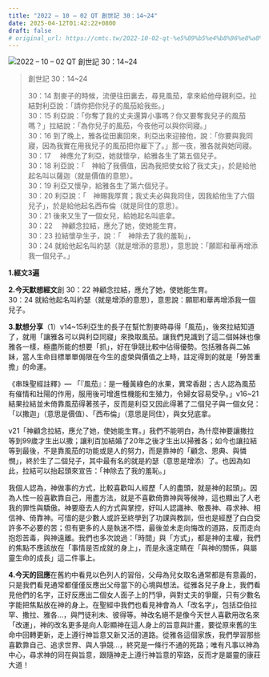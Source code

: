 ```yaml
---
title: "2022 – 10 – 02 QT 創世記 30：14~24"
date: 2025-04-12T01:42:22+0800
draft: false
# original_url: https://cmtc.tw/2022-10-02-qt-%e5%89%b5%e4%b8%96%e8%a8%98-30%ef%bc%9a1424
---
```


![2022 – 10 – 02 QT 創世記 30：14~24](/images/qt.jpg  "2022 – 10 – 02 QT 創世記 30：14~24")

> 創世記 30：14~24
>
> 30：14 割麥子的時候，流便往田裏去，尋見風茄，拿來給他母親利亞。拉結對利亞說：「請你把你兒子的風茄給我些。」  
> 30：15 利亞說：「你奪了我的丈夫還算小事嗎？你又要奪我兒子的風茄嗎？」拉結說：「為你兒子的風茄，今夜他可以與你同寢。」  
> 30：16 到了晚上，雅各從田裏回來，利亞出來迎接他，說：「你要與我同寢，因為我實在用我兒子的風茄把你雇下了。」那一夜，雅各就與她同寢。  
> 30：17 　神應允了利亞，她就懷孕，給雅各生了第五個兒子。  
> 30：18 利亞說：「　神給了我價值，因為我把使女給了我丈夫」，於是給他起名叫以薩迦（就是價值的意思）。  
> 30：19 利亞又懷孕，給雅各生了第六個兒子。  
> 30：20 利亞說：「　神賜我厚賞；我丈夫必與我同住，因我給他生了六個兒子」，於是給他起名西布倫（就是同住的意思）。  
> 30：21 後來又生了一個女兒，給她起名叫底拿。  
> 30：22 　神顧念拉結，應允了她，使她能生育。  
> 30：23 拉結懷孕生子，說：「　神除去了我的羞恥」，  
> 30：24 就給他起名叫約瑟（就是增添的意思），意思說：「願耶和華再增添我一個兒子。」

**1.經文3遍**

**2.今天默想經文**創 30：22 神顧念拉結，應允了她，使她能生育。  
30：24 就給他起名叫約瑟（就是增添的意思），意思說：願耶和華再增添我一個兒子。

**3.默想分享**（1）v14~15利亞生的長子在幫忙割麥時尋得「風茄」，後來拉結知道了，就用「讓雅各可以與利亞同寢」來換取風茄。讓我們見識到了這二個姊妹也像雅各一樣，極盡所能的想要「抓」，好在爭競比較中佔得優勢。包括雅各與二姊妹，當人生命目標單單侷限在今生的虛榮與價值之上時，註定得到的就是「勞苦重擔」的命運。

《串珠聖經註釋》— 「『風茄』：是一種黃綠色的水果，異常香甜；古人認為風茄有催情和壯陽的作用，服用後可增進性機能和生殖力，令婦女容易受孕。」v16~21結果拉結並未倚靠風茄得著孩子，反而是利亞又因此得著了二個兒子與一個女兒：「以撒迦」（意思是價值）、「西布倫」（意思是同住），與女兒底拿。

v21「神顧念拉結，應允了她，使她能生育。」我們不能明白，為什麼神要讓撒拉等到99歲才生出以撒；讓利百加結婚了20年之後才生出以掃雅各；如今也讓拉結等到最後，不是靠風茄的功能或是人的努力，而是靠神的「顧念、恩典、與憐憫」，終於生了二個兒子，其中最有名的就是約瑟（意思是增添）了。也因為如此，拉結可以抬起頭來宣告：「神除去了我的羞恥。」

我個人認為，神做事的方式，比較喜歡叫人經歷「人的盡頭，就是神的起頭」。因為人性一般喜歡靠自己，用盡方法，就是不喜歡倚靠神與等候神，這也顯出了人老我的罪性與驕傲。神要廢去人的方式與掌控，好叫人認識神、敬畏神、尋求神、相信神、倚靠神。可惜的是少數人或許至終學到了功課與教訓，但也是經歷了白白受許多不必要的苦；但有更多的人是執迷不悟，最後並未走向悔改的道路，反而走向抱怨苦毒，與神遠離。我們也多次說過：「時間」與「方式」，都是神的主權，我們的焦點不應該放在「事情是否成就的身上」，而是永遠定睛在「與神的關係，與屬靈生命的成長」這二件事上。

**4.今天的回應**在舊約中看見以色列人的習俗，父母為兒女取名通常都是有意義的，只是我們看見通常都僅僅反應出父母當下的心境與想法。從雅各兒子身上，我們看見他們的名字，正好反應出二個女人面子上的鬥爭，與對丈夫的爭竉，只有少數名字能把焦點放在神的身上。在聖經中我們也看見神會為人「改名字」，包括亞伯拉罕、撒拉、雅各…，與門徒利未、彼得等。神改名絕不是像今天世人喜歡用改名來「改運」，神的改名更多是向人彰顯神在這人身上的旨意與計畫，要從原來舊的生命中回轉更新，走上遵行神旨意又新又活的道路。從雅各這個家族，我們學習那些喜歡靠自己、追求世界、與人爭競…，終究是一條行不通的死路；唯有凡事以神為中心，尋求神的同在與旨意，跟隨神走上遵行神旨意的窄路，反而才是屬靈的康莊大道！